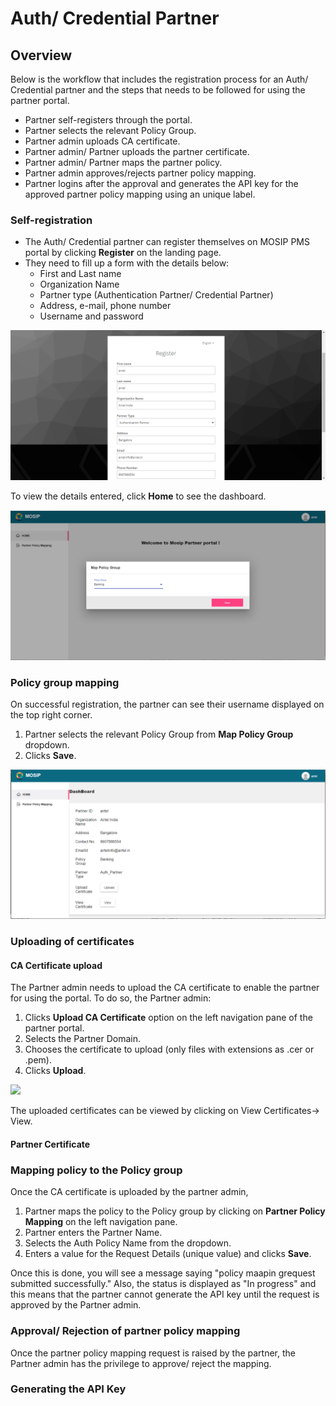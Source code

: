 # Auth/ Credential Partner

## Overview
Below is the workflow that includes the registration process for an Auth/ Credential partner and the steps that needs to be followed for using the partner portal.

*  Partner self-registers through the portal.
*	Partner selects the relevant Policy Group.
*	Partner admin uploads CA certificate.
*	Partner admin/ Partner uploads the partner certificate.
*	Partner admin/ Partner maps the partner policy.
*	Partner admin approves/rejects partner policy mapping.
*	Partner logins after the approval and generates the API key for the approved partner policy mapping using an unique label.


### Self-registration

* The Auth/ Credential partner can register themselves on MOSIP PMS portal by clicking **Register** on the landing page.
* They need to fill up a form with the details below:
    * First and Last name
    * Organization Name
    * Partner type (Authentication Partner/ Credential Partner)
    * Address, e-mail, phone number
    * Username and password

![](_images/auth-partner-self-register.PNG)

To view the details entered, click **Home** to see the dashboard.

![](_images/auth-partner-dashboard.PNG)

### Policy group mapping

On successful registration, the partner can see their username displayed on the top right corner.

1. Partner selects the relevant Policy Group from **Map Policy Group** dropdown. 
2. Clicks **Save**.

![](_images/auth-partner-map-policy-page.PNG)

### Uploading of certificates

#### CA Certificate upload

The Partner admin needs to upload the CA certificate to enable the partner for using the portal. To do so, the Partner admin:

1. Clicks **Upload CA Certificate** option on the left navigation pane of the partner portal.
2. Selects the Partner Domain.
3. Chooses the certificate to upload (only files with extensions as .cer or .pem).
4. Clicks **Upload**. 

![](_images/auth-partner-ca-certificate.PNG)

The uploaded certificates can be viewed by clicking on View Certificates-> View.


#### Partner Certificate



### Mapping policy to the Policy group

Once the CA certificate is uploaded by the partner admin, 

1. Partner maps the policy to the Policy group by clicking on **Partner Policy Mapping** on the left navigation pane.
2. Partner enters the Partner Name.
3. Selects the Auth Policy Name from the dropdown.
4. Enters a value for the Request Details (unique value) and clicks **Save**.



Once this is done, you will see a message saying "policy maapin grequest submitted successfully." Also, the status is displayed as "In progress" and this means that the partner cannot generate the API key until the request is approved by the Partner admin.

### Approval/ Rejection of partner policy mapping

Once the partner policy mapping request is raised by the partner, the Partner admin has the privilege to approve/ reject the mapping.



### Generating the API Key














